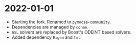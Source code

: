 # 2022-01-01

- Starting the fork. Renamed to `pymoose-community`.
- Dependencies are managed by `conan`.
- `GSL` solvers are replaced by Boost's ODEINT based solvers.
- Added dependency `Eigen` and `fmt`.

